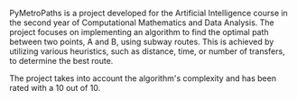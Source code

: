 PyMetroPaths is a project developed for the Artificial Intelligence course in the second year of Computational Mathematics and Data Analysis.
The project focuses on implementing an algorithm to find the optimal path between two points, A and B, using subway routes.
This is achieved by utilizing various heuristics, such as distance, time, or number of transfers, to determine the best route.

The project takes into account the algorithm's complexity and has been rated with a 10 out of 10.

